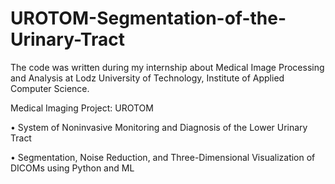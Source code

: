 # UROTOM-Segmentation-of-the-Urinary-Tract

The code was written during my internship about Medical Image Processing and Analysis
at Lodz University of Technology, Institute of Applied Computer Science.

Medical Imaging Project: UROTOM

• System of Noninvasive Monitoring and Diagnosis of the Lower Urinary Tract

• Segmentation, Noise Reduction, and Three-Dimensional Visualization of DICOMs using Python and ML
